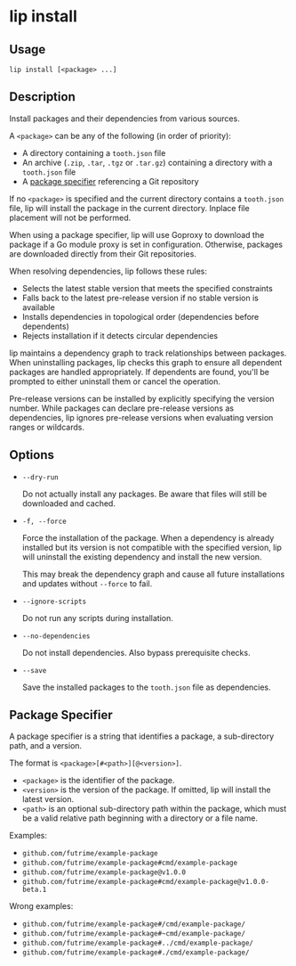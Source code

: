 # lip install

## Usage

```shell
lip install [<package> ...]
```

## Description

Install packages and their dependencies from various sources.

A `<package>` can be any of the following (in order of priority):

- A directory containing a `tooth.json` file
- An archive (`.zip`, `.tar`, `.tgz` or `.tar.gz`) containing a directory with a `tooth.json` file
- A [package specifier](#package-specifier) referencing a Git repository

If no `<package>` is specified and the current directory contains a `tooth.json` file, lip will install the package in the current directory. Inplace file placement will not be performed.

When using a package specifier, lip will use Goproxy to download the package if a Go module proxy is set in configuration. Otherwise, packages are downloaded directly from their Git repositories.

When resolving dependencies, lip follows these rules:

- Selects the latest stable version that meets the specified constraints
- Falls back to the latest pre-release version if no stable version is available
- Installs dependencies in topological order (dependencies before dependents)
- Rejects installation if it detects circular dependencies

lip maintains a dependency graph to track relationships between packages. When uninstalling packages, lip checks this graph to ensure all dependent packages are handled appropriately. If dependents are found, you'll be prompted to either uninstall them or cancel the operation.

Pre-release versions can be installed by explicitly specifying the version number. While packages can declare pre-release versions as dependencies, lip ignores pre-release versions when evaluating version ranges or wildcards.

## Options

- `--dry-run`

  Do not actually install any packages. Be aware that files will still be downloaded and cached.

- `-f, --force`

  Force the installation of the package. When a dependency is already installed but its version is not compatible with the specified version, lip will uninstall the existing dependency and install the new version.

  This may break the dependency graph and cause all future installations and updates without `--force` to fail.

- `--ignore-scripts`

  Do not run any scripts during installation.

- `--no-dependencies`

  Do not install dependencies. Also bypass prerequisite checks.

- `--save`

  Save the installed packages to the `tooth.json` file as dependencies.

## Package Specifier

A package specifier is a string that identifies a package, a sub-directory path, and a version.

The format is `<package>[#<path>][@<version>]`.

- `<package>` is the identifier of the package.
- `<version>` is the version of the package. If omitted, lip will install the latest version.
- `<path>` is an optional sub-directory path within the package, which must be a valid relative path beginning with a directory or a file name.

Examples:

- `github.com/futrime/example-package`
- `github.com/futrime/example-package#cmd/example-package`
- `github.com/futrime/example-package@v1.0.0`
- `github.com/futrime/example-package#cmd/example-package@v1.0.0-beta.1`

Wrong examples:

- `github.com/futrime/example-package#/cmd/example-package/`
- `github.com/futrime/example-package#~cmd/example-package/`
- `github.com/futrime/example-package#../cmd/example-package/`
- `github.com/futrime/example-package#./cmd/example-package/`
